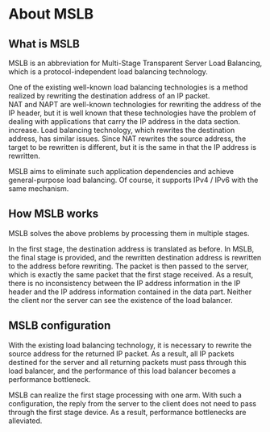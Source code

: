 # About MSLB
## What is MSLB
MSLB is an abbreviation for Multi-Stage Transparent Server Load Balancing, which is a protocol-independent load balancing technology.<br>

One of the existing well-known load balancing technologies is a method realized by rewriting the destination address of an IP packet.<br>
NAT and NAPT are well-known technologies for rewriting the address of the IP header, but it is well known that these technologies have the problem of dealing with applications that carry the IP address in the data section. increase. Load balancing technology, which rewrites the destination address, has similar issues. Since NAT rewrites the source address, the target to be rewritten is different, but it is the same in that the IP address is rewritten.<br>

MSLB aims to eliminate such application dependencies and achieve general-purpose load balancing. Of course, it supports IPv4 / IPv6 with the same mechanism.<br>

## How MSLB works
MSLB solves the above problems by processing them in multiple stages.<br>

In the first stage, the destination address is translated as before. In MSLB, the final stage is provided, and the rewritten destination address is rewritten to the address before rewriting. The packet is then passed to the server, which is exactly the same packet that the first stage received. As a result, there is no inconsistency between the IP address information in the IP header and the IP address information contained in the data part. Neither the client nor the server can see the existence of the load balancer.<br>

## MSLB configuration
With the existing load balancing technology, it is necessary to rewrite the source address for the returned IP packet. As a result, all IP packets destined for the server and all returning packets must pass through this load balancer, and the performance of this load balancer becomes a performance bottleneck.<br>

MSLB can realize the first stage processing with one arm. With such a configuration, the reply from the server to the client does not need to pass through the first stage device. As a result, performance bottlenecks are alleviated.<br>
